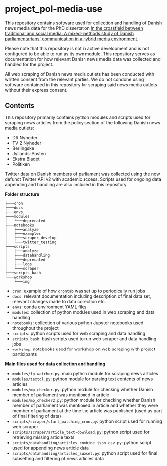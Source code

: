 # project_pol-media-use



This repository contains software used for collection and handling of Danish news media data for the PhD dissertation [In the crossfield between traditional and social media: A  mixed-methods study of Danish parliamentarians' communication in a  hybrid media environment](https://vbn.aau.dk/en/projects/in-the-crossfield-between-traditional-and-social-media-a-mixed-me).

Please note that this repository is not in active development and is not configured to be able to run as its own module. This repository serves as documentation for how relevant Danish news media data was collected and handled for the project.

All web scraping of Danish news media outlets has been conducted with written consent from the relevant parties. We do not condone using software contained in this repository for scraping said news media outlets without their express consent.



## Contents

This repository primarily contains python modules and scripts used for scraping news articles from the policy section of the following Danish news media outlets:

- DR Nyheder
- TV 2 Nyheder
- Berlingske
- Jyllands-Posten
- Ekstra Bladet
- Politiken

Twitter data on Danish members of parliament was collected using the now defunct Twitter API v2 with academic access. Scripts used for ongoing data appending and handling are also included in this repository.

**Folder structure**

```
├───cron
├───docs
├───envs
├───modules
│   └───deprecated
├───notebooks
│   ├───analyze
│   ├───examples
│   ├───scraper_develop
│   └───twitter_testing
├───scripts
│   ├───analyze
│   ├───datahandling
│   ├───deprecated
│   ├───logs
│   └───scraper
├───scripts_bash
└───workshop
    └───img
```

- `cron`: example of how [`crontab`](https://pubs.opengroup.org/onlinepubs/9699919799/utilities/crontab.html) was set up to periodically run jobs
- `docs`: relevant documentation including description of final data set, relevant changes made to data collection etc.
- `envs`: conda environment YAML files
- `modules`: collection of python modules used in web scraping and data handling
- `notebooks`: collection of various python Jupyter notebooks used throughout the project
- `scripts`: python scripts used for web scraping and data handling
- `scripts_bash`: bash scripts used to run web scraper and data handling jobs
- `workshop`: notebooks used for workshop on web scraping with project participants



**Main files used for data collection and handling**

- `modules/fp_watcher.py`: main python module for scraping news articles
- `modules/textdl.py`: python module for parsing text contents of news articles
- `modules/mp_checker.py`: python module for checking whether Danish member of parliament was mentioned in article
- `modules/mp_checker2.py`: python module for checking whether Danish member of parliament was mentioned in article and whether they were member of parliament at the time the article was published (used as part of final filtering of data)
- `scripts/scraper/start_watching_cron.py`: python script used for running web scraper
- `scripts/scraper/article_text-download.py`: python script used for retrieving missing article texts
- `scripts/datahandling/articles_combine_json_csv.py`: python script used for appending news article data
- `scripts/datahandling/articles_subset.py`: python script used for final subsetting and filtering of news articles data